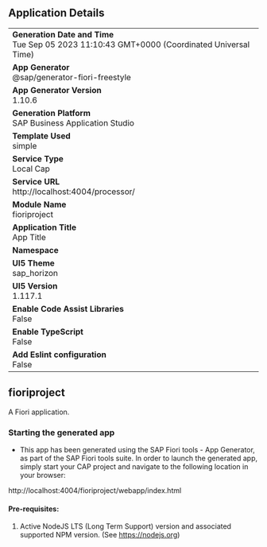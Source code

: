 ## Application Details
|               |
| ------------- |
|**Generation Date and Time**<br>Tue Sep 05 2023 11:10:43 GMT+0000 (Coordinated Universal Time)|
|**App Generator**<br>@sap/generator-fiori-freestyle|
|**App Generator Version**<br>1.10.6|
|**Generation Platform**<br>SAP Business Application Studio|
|**Template Used**<br>simple|
|**Service Type**<br>Local Cap|
|**Service URL**<br>http://localhost:4004/processor/
|**Module Name**<br>fioriproject|
|**Application Title**<br>App Title|
|**Namespace**<br>|
|**UI5 Theme**<br>sap_horizon|
|**UI5 Version**<br>1.117.1|
|**Enable Code Assist Libraries**<br>False|
|**Enable TypeScript**<br>False|
|**Add Eslint configuration**<br>False|

## fioriproject

A Fiori application.

### Starting the generated app

-   This app has been generated using the SAP Fiori tools - App Generator, as part of the SAP Fiori tools suite.  In order to launch the generated app, simply start your CAP project and navigate to the following location in your browser:

http://localhost:4004/fioriproject/webapp/index.html

#### Pre-requisites:

1. Active NodeJS LTS (Long Term Support) version and associated supported NPM version.  (See https://nodejs.org)


